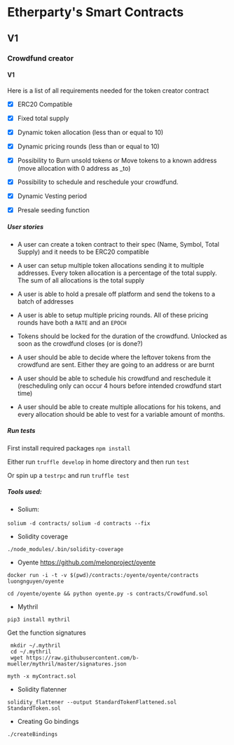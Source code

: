 

# Etherparty's Smart Contracts

## V1

### Crowdfund creator

#### V1

Here is a list of all requirements needed for the token creator contract

- [X] ERC20 Compatible

- [X] Fixed total supply

- [X] Dynamic token allocation (less than or equal to 10)

- [X] Dynamic pricing rounds (less than or equal to 10)

- [X] Possibility to Burn unsold tokens or Move tokens to a known address (move allocation with 0 address as _to)

- [X] Possibility to schedule and reschedule your crowdfund.

- [X] Dynamic Vesting period

- [X] Presale seeding function


##### User stories

- A user can create a token contract to their spec (Name, Symbol, Total Supply) and it needs to be ERC20 compatible

- A user can setup multiple token allocations sending it to multiple addresses. Every token allocation is a percentage of the total supply. The sum of all allocations is the total supply

- A user is able to hold a presale off platform and send the tokens to a batch of addresses

- A user is able to setup multiple pricing rounds. All of these pricing rounds have both a `RATE` and an `EPOCH`

- Tokens should be locked for the duration of the crowdfund. Unlocked as soon as the crowdfund closes (or is done?)

- A user should be able to decide where the leftover tokens from the crowdfund are sent. Either they are going to an address or are burnt

- A user should be able to schedule his crowdfund and reschedule it (rescheduling only can occur 4 hours before intended crowdfund start time)

- A user should be able to create multiple allocations for his tokens, and every allocation should be able to vest for a variable amount of months.

##### Run tests

First install required packages `npm install`

Either run `truffle develop` in home directory and then run `test`

Or spin up a `testrpc` and run `truffle test`


##### Tools used:

- Solium:

`solium -d contracts/`
`solium -d contracts --fix`

- Solidity coverage

`./node_modules/.bin/solidity-coverage`

- Oyente https://github.com/melonproject/oyente

`docker run -i -t -v $(pwd)/contracts:/oyente/oyente/contracts luongnguyen/oyente`

`cd /oyente/oyente && python oyente.py -s contracts/Crowdfund.sol`

- Mythril

`pip3 install mythril`

Get the function signatures

```
 mkdir ~/.mythril
 cd ~/.mythril
 wget https://raw.githubusercontent.com/b-mueller/mythril/master/signatures.json
 ```


 `myth -x myContract.sol`

 - Solidity flatenner

 `solidity_flattener --output StandardTokenFlattened.sol StandardToken.sol`

 - Creating Go bindings

 `./createBindings`

